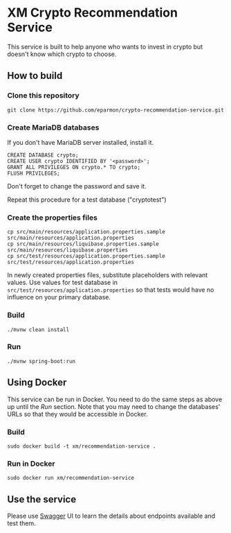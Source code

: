 # XM Crypto Recommendation Service

This service is built to help anyone who wants to invest in crypto but doesn't know which crypto to choose.

## How to build

### Clone this repository

```shell
git clone https://github.com/eparmon/crypto-recommendation-service.git
```

### Create MariaDB databases

If you don't have MariaDB server installed, install it.

```text
CREATE DATABASE crypto;
CREATE USER crypto IDENTIFIED BY '<password>';
GRANT ALL PRIVILEGES ON crypto.* TO crypto;
FLUSH PRIVILEGES;
```

Don't forget to change the password and save it.

Repeat this procedure for a test database ("cryptotest")

### Create the properties files

```shell
cp src/main/resources/application.properties.sample src/main/resources/application.properties
cp src/main/resources/liquibase.properties.sample src/main/resources/liquibase.properties
cp src/test/resources/application.properties.sample src/test/resources/application.properties
```

In newly created properties files, substitute placeholders with relevant values. Use values for test database in
`src/test/resources/application.properties` so that tests would have no influence on your primary database.

### Build

```shell
./mvnw clean install
```

### Run

```shell
./mvnw spring-boot:run
```

## Using Docker

This service can be run in Docker. You need to do the same steps as above up until the *Run* section. 
Note that you may need to change the databases' URLs so that they would be accessible in Docker.  

### Build

```shell
sudo docker build -t xm/recommendation-service .
```

### Run in Docker

```shell
sudo docker run xm/recommendation-service
```

## Use the service

Please use [Swagger](http://localhost:8080/webjars/swagger-ui/index.html) UI to learn the details about endpoints 
available and test them.
